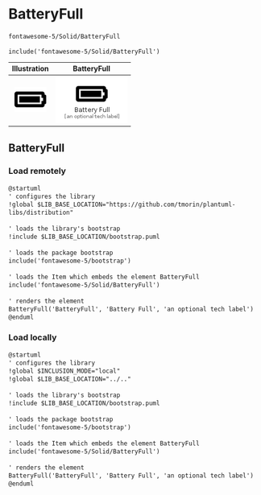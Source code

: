 # BatteryFull


```text
fontawesome-5/Solid/BatteryFull
```

```text
include('fontawesome-5/Solid/BatteryFull')
```



| Illustration | BatteryFull |
| :---: | :---: |
| ![illustration for Illustration](../../fontawesome-5/Solid/BatteryFull.png) | ![illustration for BatteryFull](../../fontawesome-5/Solid/BatteryFull.Local.png) |




## BatteryFull

### Load remotely
```plantuml
@startuml
' configures the library
!global $LIB_BASE_LOCATION="https://github.com/tmorin/plantuml-libs/distribution"

' loads the library's bootstrap
!include $LIB_BASE_LOCATION/bootstrap.puml

' loads the package bootstrap
include('fontawesome-5/bootstrap')

' loads the Item which embeds the element BatteryFull
include('fontawesome-5/Solid/BatteryFull')

' renders the element
BatteryFull('BatteryFull', 'Battery Full', 'an optional tech label')
@enduml
```

### Load locally
```plantuml
@startuml
' configures the library
!global $INCLUSION_MODE="local"
!global $LIB_BASE_LOCATION="../.."

' loads the library's bootstrap
!include $LIB_BASE_LOCATION/bootstrap.puml

' loads the package bootstrap
include('fontawesome-5/bootstrap')

' loads the Item which embeds the element BatteryFull
include('fontawesome-5/Solid/BatteryFull')

' renders the element
BatteryFull('BatteryFull', 'Battery Full', 'an optional tech label')
@enduml
```

